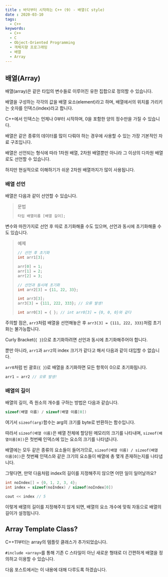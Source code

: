 ```yaml
---
title : 바닥부터 시작하는 C++ (9) - 배열(C style)
date : 2020-03-10
tags:
  - C++
keywords:
  - C++
  - C
  - Object-Oriented Programming
  - 객체지향 프로그래밍
  - 배열
  - Array
---
```


## 배열(Array)

배열(array)은 같은 타입의 변수들로 이루어진 유한 집합으로 정의할 수 있습니다.

배열을 구성하는 각각의 값을 배열 요소(element)라고 하며, 배열에서의 위치를 가리키는 숫자를 인덱스(index)라고 합니다.

C++에서 인덱스는 언제나 0부터 시작하며, 0을 포함한 양의 정수만을 가질 수 있습니다.

 

배열은 같은 종류의 데이터를 많이 다뤄야 하는 경우에 사용할 수 있는 가장 기본적인 자료 구조입니다.

 

배열은 선언되는 형식에 따라 1차원 배열, 2차원 배열뿐만 아니라 그 이상의 다차원 배열로도 선언할 수 있습니다.

하지만 현실적으로 이해하기가 쉬운 2차원 배열까지가 많이 사용됩니다.

### 배열 선언

배열은 다음과 같이 선언할 수 있습니다.

> 문법
> ``` cpp
> 타입 배열이름 [배열 길이];
> ```

변수와 마찬가지로 선언 후 따로 초기화해줄 수도 있으며, 선언과 동시에 초기화해줄 수도 있습니다.

> 예제
> ``` cpp
> // 선언 후 초기화
> int arr1[3];
> 
> arr[0] = 1;
> arr[1] = 2;
> arr[2] = 3;
> 
> // 선언과 동시에 초기화
> int arr2[3] = {11, 22, 33};
> 
> int arr3[3];
> arr3[3] = {111, 222, 333}; // 오류 발생!
>
> int arr0[3] = { }; // int arr0[3] = {0, 0, 0}와 같다
> 
> ```

주의할 점은, `arr3`처럼 배열을 선언해놓은 후 `arr3[3] = {111, 222, 333}`처럼 초기화는 불가능합니다. 

Curly Bracket(`{ }`)으로 초기화하려면 선언과 동시에 초기화해주어야 합니다.

뿐만 아니라, `arr1`과 `arr2`의 index 크기가 같다고 해서 다음과 같이 대입할 수 없습니다.

`arr0`처럼 빈 괄호(`{ }`)로 배열을 초기화하면 모든 항목이 0으로 초기화됩니다.

``` cpp
arr1 = arr2 // 오류 발생!
```

### 배열의 길이 

배열의 길이, 즉 원소의 개수를 구하는 방법은 다음과 같습니다.

``` cpp
sizeof(배열 이름) / sizeof(배열 이름[0])
```

여기서 `sizeof(arg)`함수는 arg의 크기를 byte로 반환하는 함수입니다.

따라서 `sizeof(배열 이름)`은 배열 전체에 할당된 메모리의 크기를 나타내며, `sizeof(배열이름[0])`은 첫번째 인덱스에 있는 요소의 크기를 나타냅니다.

배열에는 모두 같은 종류의 요소들이 들어가므로, `sizeof(배열 이름) / sizeof(배열 이름[0])`은 첫번째 인덱스와 같은 크기의 요소들이 배열에 총 몇개 존재하는지를 나타냅니다.


그렇다면, 만약 다음처럼 index의 길이를 지정해주지 않으면 어떤 일이 일어날까요?

``` cpp
int noIndex[] = {0, 1, 2, 3, 4};
int index = sizeof(noIndex) / sizeof(noIndex[0])

cout << index // 5
```

이렇게 배열의 길이를 지정해주지 않게 되면, 배열의 요소 개수에 맞춰 자동으로 배열의 길이가 설정됩니다.

## Array Template Class?

C++11부터는 array의 템플릿 클래스가 추가되었습니다.

`#include <array>`를 통해 기존 C 스타일이 아닌 새로운 형태로 더 간편하게 배열을 정의하고 이용할 수 있습니다.

다음 포스트에서는 이 내용에 대해 다루도록 하겠습니다.